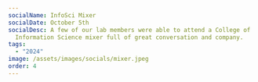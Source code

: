 ```yaml
---
socialName: InfoSci Mixer
socialDate: October 5th
socialDesc: A few of our lab members were able to attend a College of
  Information Science mixer full of great conversation and company.
tags:
  - "2024"
image: /assets/images/socials/mixer.jpeg
order: 4
---
```

